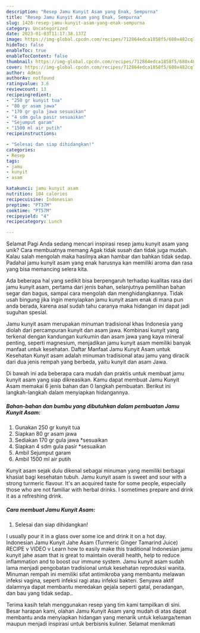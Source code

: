 ```yaml
---
description: "Resep Jamu Kunyit Asam yang Enak, Sempurna"
title: "Resep Jamu Kunyit Asam yang Enak, Sempurna"
slug: 1428-resep-jamu-kunyit-asam-yang-enak-sempurna
category: Uncategorized
date: 2023-01-03T11:17:38.137Z
image: https://img-global.cpcdn.com/recipes/712864edca1858f5/680x482cq70/jamu-kunyit-asam-foto-resep-utama.jpg
hideToc: false
enableToc: true
enableTocContent: false
thumbnail: https://img-global.cpcdn.com/recipes/712864edca1858f5/680x482cq70/jamu-kunyit-asam-foto-resep-utama.jpg
cover: https://img-global.cpcdn.com/recipes/712864edca1858f5/680x482cq70/jamu-kunyit-asam-foto-resep-utama.jpg
author: Admin
authorAv: notfound
ratingvalue: 3.6
reviewcount: 13
recipeingredient:
- "250 gr kunyit tua"
- "80 gr asam jawa"
- "170 gr gula jawa sesuaikan"
- "4 sdm gula pasir sesuaikan"
- "Sejumput garam"
- "1500 ml air putih"
recipeinstructions:

- "Selesai dan siap dihidangkan!"
categories:
- Resep
tags:
- jamu
- kunyit
- asam

katakunci: jamu kunyit asam 
nutrition: 104 calories
recipecuisine: Indonesian
preptime: "PT37M"
cooktime: "PT57M"
recipeyield: "4"
recipecategory: Lunch

---
```



Selamat Pagi Anda sedang mencari inspirasi resep jamu kunyit asam yang unik? Cara membuatnya memang Agak tidak susah dan tidak juga mudah. Kalau salah mengolah maka hasilnya akan hambar dan bahkan tidak sedap. Padahal jamu kunyit asam yang enak harusnya kan memiliki aroma dan rasa yang bisa memancing selera kita.


Ada beberapa hal yang sedikit bisa berpengaruh terhadap kualitas rasa dari jamu kunyit asam, pertama dari jenis bahan, selanjutnya pemilihan bahan segar dan bagus, sampai cara mengolah dan menghidangkannya. Tidak usah bingung jika ingin menyiapkan jamu kunyit asam enak di mana pun anda berada, karena asal sudah tahu caranya maka hidangan ini dapat jadi suguhan spesial.

Jamu kunyit asam merupakan minuman tradisional khas Indonesia yang diolah dari percampuran kunyit dan asam jawa. Kombinasi kunyit yang terkenal dengan kandungan kurkumin dan asam jawa yang kaya mineral penting, seperti magnesium, menjadikan jamu kunyit asam memiliki banyak manfaat untuk kesehatan. Daftar Manfaat Jamu Kunyit Asam untuk Kesehatan Kunyit asam adalah minuman tradisional atau jamu yang diracik dari dua jenis rempah yang berbeda, yaitu kunyit dan asam Jawa.


Di bawah ini ada beberapa cara mudah dan praktis untuk membuat jamu kunyit asam yang siap dikreasikan. Kamu dapat membuat Jamu Kunyit Asam memakai 6 jenis bahan dan 0 langkah pembuatan. Berikut ini langkah-langkah dalam menyiapkan hidangannya.

<!--inarticleads1-->

##### Bahan-bahan dan bumbu yang dibutuhkan dalam pembuatan Jamu Kunyit Asam:

1. Gunakan 250 gr kunyit tua
1. Siapkan 80 gr asam jawa
1. Sediakan 170 gr gula jawa *sesuaikan
1. Siapkan 4 sdm gula pasir *sesuaikan
1. Ambil Sejumput garam
1. Ambil 1500 ml air putih


Kunyit asam sejak dulu dikenal sebagai minuman yang memiliki berbagai khasiat bagi kesehatan tubuh. Jamu kunyit asam is sweet and sour with a strong turmeric flavour. It&#39;s an acquired taste for some people, especially those who are not familiar with herbal drinks. I sometimes prepare and drink it as a refreshing drink. 

<!--inarticleads2-->

##### Cara membuat Jamu Kunyit Asam:


1. Selesai dan siap dihidangkan!

I usually pour it in a glass over some ice and drink it on a hot day. Indonesian Jamu Kunyit Jahe Asam (Turmeric Ginger Tamarind Juice) RECIPE v VIDEO v Learn how to easily make this traditional Indonesian jamu kunyit jahe asam that is great to maintain overall health, help to reduce inflammation and to boost our immune system. Jamu kunyit asam sudah lama menjadi pengobatan tradisional untuk kesehatan reproduksi wanita. Minuman rempah ini memiliki sifat antimikroba yang membantu melawan infeksi vagina, seperti infeksi ragi atau infeksi bakteri. Senyawa aktif dalamnya dapat membantu meredakan gejala seperti gatal, peradangan, dan bau yang tidak sedap.. 

Terima kasih telah menggunakan resep yang tim kami tampilkan di sini. Besar harapan kami, olahan Jamu Kunyit Asam yang mudah di atas dapat membantu anda menyiapkan hidangan yang menarik untuk keluarga/teman maupun menjadi inspirasi untuk berbisnis kuliner. Selamat menikmati
